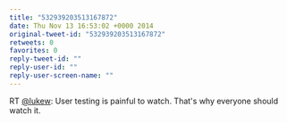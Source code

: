 ```yaml
---
title: "532939203513167872"
date: Thu Nov 13 16:53:02 +0000 2014
original-tweet-id: "532939203513167872"
retweets: 0
favorites: 0
reply-tweet-id: ""
reply-user-id: ""
reply-user-screen-name: ""
---
```

RT <a href="https://twitter.com/lukew">@lukew</a>: User testing is painful to watch. That's why everyone should watch it.
